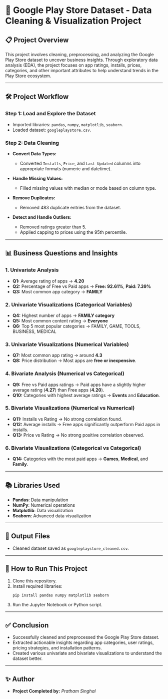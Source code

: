 # 📱 Google Play Store Dataset - Data Cleaning & Visualization Project

## 📋 Project Overview

This project involves cleaning, preprocessing, and analyzing the Google Play Store dataset to uncover business insights. Through exploratory data analysis (EDA), the project focuses on app ratings, installs, prices, categories, and other important attributes to help understand trends in the Play Store ecosystem.

---

## 🛠️ Project Workflow

### Step 1: Load and Explore the Dataset
- Imported libraries: `pandas`, `numpy`, `matplotlib`, `seaborn`.
- Loaded dataset: `googleplaystore.csv`.

### Step 2: Data Cleaning

- **Convert Data Types:**
  - Converted `Installs`, `Price`, and `Last Updated` columns into appropriate formats (numeric and datetime).

- **Handle Missing Values:**
  - Filled missing values with median or mode based on column type.

- **Remove Duplicates:**
  - Removed 483 duplicate entries from the dataset.

- **Detect and Handle Outliers:**
  - Removed ratings greater than 5.
  - Applied capping to prices using the 95th percentile.

---

## 📊 Business Questions and Insights

### 1. Univariate Analysis

- **Q1:** Average rating of apps → **4.20**
- **Q2:** Percentage of Free vs Paid apps → **Free: 92.61%**, **Paid: 7.39%**
- **Q3:** Most common app category → **FAMILY**

### 2. Univariate Visualizations (Categorical Variables)

- **Q4:** Highest number of apps → **FAMILY category**
- **Q5:** Most common content rating → **Everyone**
- **Q6:** Top 5 most popular categories → FAMILY, GAME, TOOLS, BUSINESS, MEDICAL

### 3. Univariate Visualizations (Numerical Variables)

- **Q7:** Most common app rating → around **4.3**
- **Q8:** Price distribution → Most apps are **free or inexpensive**.

### 4. Bivariate Analysis (Numerical vs Categorical)

- **Q9:** Free vs Paid apps ratings → Paid apps have a slightly higher average rating (**4.27**) than Free apps (**4.20**).
- **Q10:** Categories with highest average ratings → **Events** and **Education**.

### 5. Bivariate Visualizations (Numerical vs Numerical)

- **Q11:** Installs vs Rating → No strong correlation found.
- **Q12:** Average installs → Free apps significantly outperform Paid apps in installs.
- **Q13:** Price vs Rating → No strong positive correlation observed.

### 6. Bivariate Visualizations (Categorical vs Categorical)

- **Q14:** Categories with the most paid apps → **Games**, **Medical**, and **Family**.

---

## 📚 Libraries Used

- **Pandas**: Data manipulation
- **NumPy**: Numerical operations
- **Matplotlib**: Data visualization
- **Seaborn**: Advanced data visualization

---

## 📁 Output Files

- Cleaned dataset saved as `googleplaystore_cleaned.csv`.

---

## 🚀 How to Run This Project

1. Clone this repository.
2. Install required libraries:
   ```bash
   pip install pandas numpy matplotlib seaborn
   ```
3. Run the Jupyter Notebook or Python script.

---

## ✅ Conclusion

- Successfully cleaned and preprocessed the Google Play Store dataset.
- Extracted actionable insights regarding app categories, user ratings, pricing strategies, and installation patterns.
- Created various univariate and bivariate visualizations to understand the dataset better.

---

## ✨ Author

- **Project Completed by:** *Pratham Singhal*
